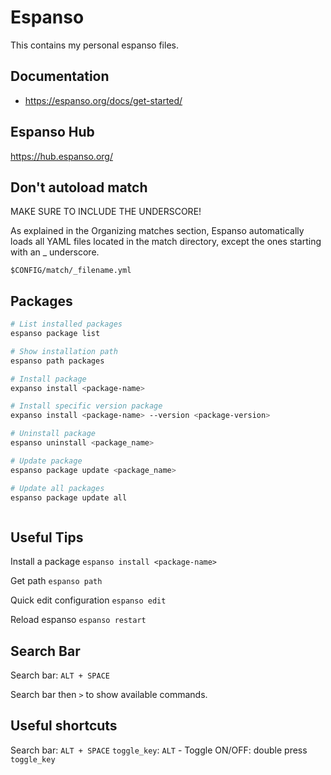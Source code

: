 # Espanso

This contains my personal espanso files.

## Documentation

- https://espanso.org/docs/get-started/

## Espanso Hub

https://hub.espanso.org/

## Don't autoload match

MAKE SURE TO INCLUDE THE UNDERSCORE!

As explained in the Organizing matches section, Espanso automatically loads all YAML files located in the match directory, except the ones starting with an \_ underscore.

`$CONFIG/match/_filename.yml`

## Packages

```sh
# List installed packages
espanso package list

# Show installation path
espanso path packages

# Install package
expanso install <package-name>

# Install specific version package
expanso install <package-name> --version <package-version>

# Uninstall package
espanso uninstall <package_name>

# Update package
espanso package update <package_name>

# Update all packages
espanso package update all



```

## Useful Tips

Install a package
`espanso install <package-name>`

Get path
`espanso path`

Quick edit configuration
`espanso edit`

Reload espanso
`espanso restart`

## Search Bar

Search bar: `ALT + SPACE`

Search bar then `>` to show available commands.

## Useful shortcuts

Search bar: `ALT + SPACE`
`toggle_key`: `ALT` - Toggle ON/OFF: double press `toggle_key`
